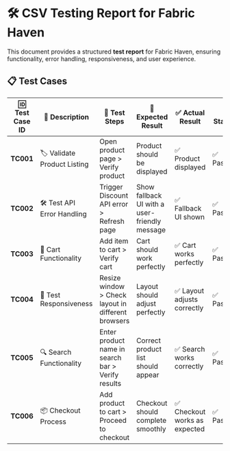 # 🛠️ CSV Testing Report for Fabric Haven  

This document provides a structured **test report** for Fabric Haven, ensuring functionality, error handling, responsiveness, and user experience.  

## 📋 Test Cases  

| 🆔 Test Case ID | 📝 Description                           | 🔄 Test Steps                                      | 🎯 Expected Result                                  | ✅ Actual Result                                   | 📌 Status  | 🏷️ Remarks                                |
|---------------|----------------------------------|------------------------------------|-------------------------------------|--------------------------------------|--------|-------------------------------------|
| **TC001**    | 🏷️ Validate Product Listing     | Open product page > Verify product | Product should be displayed         | ✅ Product displayed                 | ✅ Passed  | No issues found                    |
| **TC002**    | 🛠️ Test API Error Handling      | Trigger Discount API error > Refresh page | Show fallback UI with a user-friendly message | ✅ Fallback UI shown                 | ✅ Passed  | Handled gracefully                  |
| **TC003**    | 🛒 Cart Functionality           | Add item to cart > Verify cart    | Cart should work perfectly          | ✅ Cart works perfectly               | ✅ Passed  | Works as expected                   |
| **TC004**    | 📱 Test Responsiveness          | Resize window > Check layout in different browsers | Layout should adjust perfectly      | ✅ Layout adjusts correctly           | ✅ Passed  | UI can be improved for better UX   |
| **TC005**    | 🔍 Search Functionality         | Enter product name in search bar > Verify results | Correct product list should appear | ✅ Search works correctly             | ✅ Passed  | Performance is good                 |
| **TC006**    | 📦 Checkout Process            | Add product to cart > Proceed to checkout | Checkout should complete smoothly  | ✅ Checkout works as expected         | ✅ Passed  | Exceptional Work |
